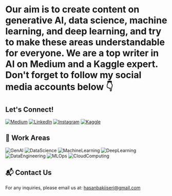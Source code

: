 # Our aim is to create content on generative AI, data science, machine learning, and deep learning, and try to make these areas understandable for everyone. We are a top writer in AI on Medium and a Kaggle expert. Don't forget to follow my social media accounts below 👇

## Let's Connect!
[![Medium](https://img.shields.io/badge/Medium-black?style=for-the-badge&logo=medium)](https://medium.com/@hasanbakiiseri)
[![LinkedIn](https://img.shields.io/badge/LinkedIn-blue?style=for-the-badge&logo=linkedin)](https://www.linkedin.com/in/hasan-baki-i%C5%9Feri-44a470234/)
[![Instagram](https://img.shields.io/badge/Instagram-purple?style=for-the-badge&logo=instagram)](https://www.instagram.com/hasanbakiiseri/)
[![Kaggle](https://img.shields.io/badge/Kaggle-blue?style=for-the-badge&logo=kaggle)](https://www.kaggle.com/hasanbakieri)

## 🤖 Work Areas
![GenAI](https://img.shields.io/badge/GenAI-blue?style=for-the-badge)
![DataScience](https://img.shields.io/badge/DataScience-yellow?style=for-the-badge)
![MachineLearning](https://img.shields.io/badge/MachineLearning-orange?style=for-the-badge)
![DeepLearning](https://img.shields.io/badge/DeepLearning-red?style=for-the-badge)
![DataEngineering](https://img.shields.io/badge/DataEngineering-green?style=for-the-badge)
![MLOps](https://img.shields.io/badge/MLOps-purple?style=for-the-badge)
![CloudComputing](https://img.shields.io/badge/CloudComputing-pink?style=for-the-badge)

## 📬 Contact Us
For any inquiries, please email us at: [hasanbakiiseri@gmail.com](mailto:hasanbakiiseri@gmail.com)
